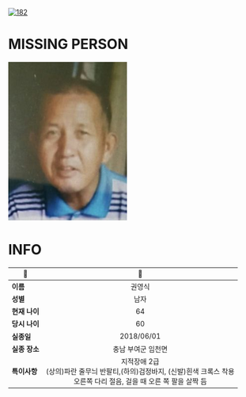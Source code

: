 [![182](https://img.shields.io/badge/%EC%8B%A4%EC%A2%85%EC%8B%A0%EA%B3%A0%EB%8A%94%20%EA%B5%AD%EB%B2%88%EC%97%86%EC%9D%B4-182-blue)](http://safe182.go.kr/index.do)

# MISSING PERSON

<img src="./missing_person.jpg">

# INFO

|🔑|💎|
|--|:--:|
|**이름**|권영식|
|**성별**|남자|
|**현재 나이**|64|
|**당시 나이**|60|
|**실종일**|2018/06/01|
|**실종 장소**|충남 부여군 임천면 |
|**특이사항**|지적장애 2급</br>(상의)파란 줄무늬 반팔티,(하의)검정바지, (신발)흰색 크록스 착용 </br>오른쪽 다리 절음, 걸을 때 오른 쪽 팔을 살짝 듬|
